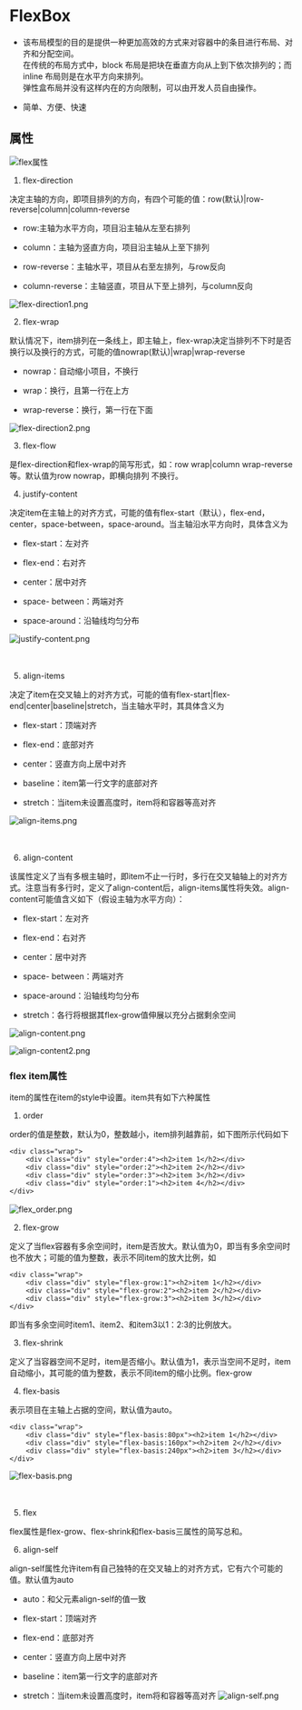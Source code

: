 # FlexBox

- 该布局模型的目的是提供一种更加高效的方式来对容器中的条目进行布局、对齐和分配空间。<br>
在传统的布局方式中，block 布局是把块在垂直方向从上到下依次排列的；而 inline 布局则是在水平方向来排列。<br>
弹性盒布局并没有这样内在的方向限制，可以由开发人员自由操作。

- 简单、方便、快速

## 属性
![flex属性](../img/flex属性.png)

1. flex-direction

决定主轴的方向，即项目排列的方向，有四个可能的值：row(默认)|row-reverse|column|column-reverse

 - row:主轴为水平方向，项目沿主轴从左至右排列

- column：主轴为竖直方向，项目沿主轴从上至下排列

- row-reverse：主轴水平，项目从右至左排列，与row反向

- column-reverse：主轴竖直，项目从下至上排列，与column反向

![flex-direction1.png](../img/flex-direction1.png)

2. flex-wrap

默认情况下，item排列在一条线上，即主轴上，flex-wrap决定当排列不下时是否换行以及换行的方式，可能的值nowrap(默认)|wrap|wrap-reverse

- nowrap：自动缩小项目，不换行

- wrap：换行，且第一行在上方

- wrap-reverse：换行，第一行在下面

![flex-direction2.png](../img/flex-direction2.png)

3. flex-flow

是flex-direction和flex-wrap的简写形式，如：row wrap|column wrap-reverse等。默认值为row nowrap，即横向排列 不换行。

4. justify-content

决定item在主轴上的对齐方式，可能的值有flex-start（默认），flex-end，center，space-between，space-around。当主轴沿水平方向时，具体含义为

- flex-start：左对齐

- flex-end：右对齐

- center：居中对齐

- space- between：两端对齐

- space-around：沿轴线均匀分布

![justify-content.png](../img/justify-content.png)

　　

5. align-items

决定了item在交叉轴上的对齐方式，可能的值有flex-start|flex-end|center|baseline|stretch，当主轴水平时，其具体含义为

- flex-start：顶端对齐

- flex-end：底部对齐

- center：竖直方向上居中对齐

- baseline：item第一行文字的底部对齐

- stretch：当item未设置高度时，item将和容器等高对齐

![align-items.png](../img/align-items.png)

　　


 6. align-content

该属性定义了当有多根主轴时，即item不止一行时，多行在交叉轴轴上的对齐方式。注意当有多行时，定义了align-content后，align-items属性将失效。align-content可能值含义如下（假设主轴为水平方向）：

- flex-start：左对齐

- flex-end：右对齐

- center：居中对齐

- space- between：两端对齐

- space-around：沿轴线均匀分布

- stretch：各行将根据其flex-grow值伸展以充分占据剩余空间

![align-content.png](../img/align-content.png)

![align-content2.png](../img/align-content2.png)


### flex item属性

item的属性在item的style中设置。item共有如下六种属性

1. order

order的值是整数，默认为0，整数越小，item排列越靠前，如下图所示代码如下

````
<div class="wrap">
    <div class="div" style="order:4"><h2>item 1</h2></div>
    <div class="div" style="order:2"><h2>item 2</h2></div>
    <div class="div" style="order:3"><h2>item 3</h2></div>
    <div class="div" style="order:1"><h2>item 4</h2></div>
</div>
````
![flex_order.png](../img/flex_order.png)
　　

2. flex-grow

定义了当flex容器有多余空间时，item是否放大。默认值为0，即当有多余空间时也不放大；可能的值为整数，表示不同item的放大比例，如
````
<div class="wrap">
    <div class="div" style="flex-grow:1"><h2>item 1</h2></div>
    <div class="div" style="flex-grow:2"><h2>item 2</h2></div>
    <div class="div" style="flex-grow:3"><h2>item 3</h2></div>
</div>
````
即当有多余空间时item1、item2、和item3以1：2:3的比例放大。

3. flex-shrink

定义了当容器空间不足时，item是否缩小。默认值为1，表示当空间不足时，item自动缩小，其可能的值为整数，表示不同item的缩小比例。flex-grow

4. flex-basis

表示项目在主轴上占据的空间，默认值为auto。
````
<div class="wrap">
    <div class="div" style="flex-basis:80px"><h2>item 1</h2></div>
    <div class="div" style="flex-basis:160px"><h2>item 2</h2></div>
    <div class="div" style="flex-basis:240px"><h2>item 3</h2></div>
</div>
````
![flex-basis.png](../img/flex-basis.png)

　　

5. flex

flex属性是flex-grow、flex-shrink和flex-basis三属性的简写总和。

6. align-self

align-self属性允许item有自己独特的在交叉轴上的对齐方式，它有六个可能的值。默认值为auto

- auto：和父元素align-self的值一致

- flex-start：顶端对齐

- flex-end：底部对齐

- center：竖直方向上居中对齐

- baseline：item第一行文字的底部对齐

- stretch：当item未设置高度时，item将和容器等高对齐
![align-self.png](../img/align-self.png)

